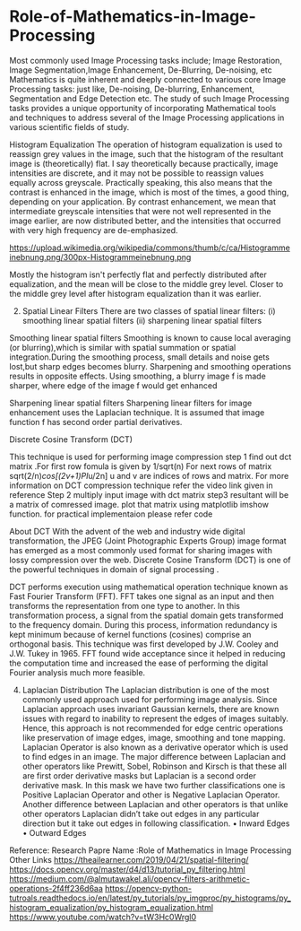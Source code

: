 # Role-of-Mathematics-in-Image-Processing
Most commonly used Image Processing tasks include; Image Restoration, Image Segmentation,Image Enhancement, De-Blurring, De-noising, etc
Mathematics is quite inherent and deeply connected to various core Image
Processing tasks: just like, De-noising, De-blurring, Enhancement, Segmentation and Edge Detection etc. The study of such Image Processing tasks provides a unique opportunity of incorporating Mathematical tools and techniques to address several of the Image Processing applications in various scientific fields of study.

Histogram Equalization
The operation of histogram equalization is used to reassign grey values in the image, such that the histogram of the resultant image is (theoretically) flat. I say theoretically because practically, image intensities are discrete, and it may not be possible to reassign values equally across greyscale.
Practically speaking, this also means that the contrast is enhanced in the image, which is most of the times, a good thing, depending on your application.
By contrast enhancement, we mean that intermediate greyscale intensities that were not well represented in the image earlier, are now distributed better, and the intensities that occurred with very high frequency are de-emphasized.
 
https://upload.wikimedia.org/wikipedia/commons/thumb/c/ca/Histogrammeinebnung.png/300px-Histogrammeinebnung.png

Mostly the histogram isn't perfectly flat and perfectly distributed after equalization, and the mean will be close to the middle grey level. Closer to the middle grey level after histogram equalization than it was earlier.

2) Spatial Linear Filters
There are two classes of spatial linear filters:
(i) smoothing linear spatial filters
(ii) sharpening linear spatial filters

Smoothing linear spatial filters
Smoothing is known to cause local averaging (or blurring),which is similar with spatial summation or spatial integration.During the smoothing process, small details and noise gets lost,but sharp edges becomes blurry. Sharpening and smoothing operations results in opposite effects. Using smoothing, a blurry image f is made sharper, where edge of the image f would get enhanced

Sharpening linear spatial filters
Sharpening linear filters for image enhancement uses the Laplacian technique. It is assumed that image function f has second order partial derivatives.

Discrete Cosine Transform (DCT)

This technique is used for performing image compression 
step 1
find out dct matrix
.For first row fomula is given by 1/sqrt(n)
For next rows of  matrix sqrt(2/n)*cos[(2v+1)PI*u/2n] u and v are  indices of rows and matrix. For more information on DCT compression technique refer the  video link  given in reference
Step 2 multiply input image with dct matrix 
step3 resultant will be a matrix of comressed image. plot that matrix using matplotlib imshow function. for practical implementaion please refer code

About DCT
With the advent of the web and industry wide digital transformation, the JPEG (Joint  Photographic Experts Group) image format has emerged as a most commonly used format for
sharing images with lossy compression over the web. Discrete Cosine Transform (DCT) is one of the powerful techniques in domain of signal processing .

 DCT performs execution using mathematical operation technique known as Fast Fourier Transform (FFT). FFT takes one signal as an input and then transforms the representation from one type to another. In this transformation process, a signal from the spatial domain
gets transformed to the frequency domain. During this process, information redundancy is kept minimum because of kernel functions (cosines) comprise an orthogonal basis. This technique was first developed by J.W. Cooley and J.W. Tukey in 1965. FFT found wide acceptance since it helped in reducing the computation time and increased the ease of performing the digital Fourier analysis much more feasible.

4) Laplacian Distribution
The Laplacian distribution is one of the most commonly used approach used for performing image analysis. Since Laplacian approach uses invariant Gaussian kernels, there are known issues with regard to inability to represent the edges of images suitably. Hence, this approach
is not recommended for edge centric operations like preservation of  image edges, image, smoothing and tone mapping. 
Laplacian Operator is also known as a derivative operator which is used to find edges in an image. The major difference between Laplacian and other operators like Prewitt, Sobel, Robinson and Kirsch is that these all are first order derivative masks but Laplacian is a second order derivative mask. In this mask we have two further classifications one is Positive Laplacian Operator and other is Negative Laplacian Operator.
Another difference between Laplacian and other operators is that unlike other operators Laplacian didn’t take out edges in any particular direction but it take out edges in following classification.
•	Inward Edges
•	Outward Edges


Reference:
Research Papre Name :Role of Mathematics in Image Processing
Other Links
https://theailearner.com/2019/04/21/spatial-filtering/
https://docs.opencv.org/master/d4/d13/tutorial_py_filtering.html
https://medium.com/@almutawakel.ali/opencv-filters-arithmetic-operations-2f4ff236d6aa
https://opencv-python-tutroals.readthedocs.io/en/latest/py_tutorials/py_imgproc/py_histograms/py_histogram_equalization/py_histogram_equalization.html
https://www.youtube.com/watch?v=tW3Hc0Wrgl0

